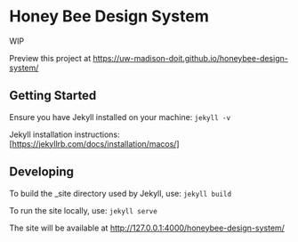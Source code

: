 # Honey Bee Design System

WIP

Preview this project at https://uw-madison-doit.github.io/honeybee-design-system/

## Getting Started

Ensure you have Jekyll installed on your machine: `jekyll -v` 

Jekyll installation instructions: [https://jekyllrb.com/docs/installation/macos/]

## Developing

To build the \_site directory used by Jekyll, use: `jekyll build`

To run the site locally, use: `jekyll serve`

The site will be available at http://127.0.0.1:4000/honeybee-design-system/
